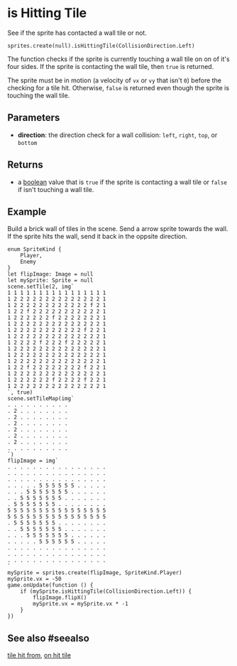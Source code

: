 # is Hitting Tile

See if the sprite has contacted a wall tile or not.

```sig
sprites.create(null).isHittingTile(CollisionDirection.Left)
```

The function checks if the sprite is currently touching a wall tile on on of it's four sides. If the sprite is contacting the wall tile, then `true` is returned.

The sprite must be in motion (a velocity of ``vx`` or ``vy`` that isn't `0`) before the checking for a tile hit. Otherwise, `false` is returned even though the sprite is touching the wall tile.

## Parameters

* **direction**: the direction check for a wall collision: ``left``, ``right``, ``top``, or ``bottom``

## Returns

* a [boolean](/types/boolean) value that is `true` if the sprite is contacting a wall tile or `false` if isn't touching a wall tile.

## Example

Build a brick wall of tiles in the scene. Send a arrow sprite towards the wall. If the sprite hits the wall, send it back in the oppsite direction.

```blocks
enum SpriteKind {
    Player,
    Enemy
}
let flipImage: Image = null
let mySprite: Sprite = null
scene.setTile(2, img`
1 1 1 1 1 1 1 1 1 1 1 1 1 1 1 1 
1 2 2 2 2 2 2 2 2 2 2 2 2 2 2 1 
1 2 2 2 2 2 2 2 2 2 2 2 2 f 2 1 
1 2 2 f 2 2 2 2 2 2 2 2 2 2 2 1 
1 2 2 2 2 2 2 f 2 2 2 2 2 2 2 1 
1 2 2 2 2 2 2 2 2 2 2 2 2 2 2 1 
1 2 2 2 2 2 2 2 2 2 2 2 f 2 2 1 
1 2 2 2 2 2 2 2 2 2 2 2 2 2 2 1 
1 2 2 2 2 f 2 2 2 f 2 2 2 2 2 1 
1 2 2 2 2 2 2 2 2 2 2 2 2 2 2 1 
1 2 2 2 2 2 2 2 2 2 2 2 2 2 2 1 
1 2 2 2 2 2 2 2 2 2 2 2 2 2 2 1 
1 2 2 f 2 2 2 2 2 2 2 2 f 2 2 1 
1 2 2 2 2 2 2 2 2 2 2 2 2 2 2 1 
1 2 2 2 2 2 2 f 2 2 2 2 f 2 2 1 
1 2 2 2 2 2 2 2 2 2 2 2 2 2 2 1 
`, true)
scene.setTileMap(img`
. . . . . . . . . . 
. 2 . . . . . . . . 
. 2 . . . . . . . . 
. 2 . . . . . . . . 
. 2 . . . . . . . . 
. 2 . . . . . . . . 
. 2 . . . . . . . . 
. . . . . . . . . . 
`)
flipImage = img`
. . . . . . . . . . . . . . . . 
. . . . . . . . . . . . . . . . 
. . . . . . . . . . . . . . . . 
. . . . . 5 5 5 5 5 5 . . . . . 
. . . 5 5 5 5 5 5 5 . . . . . . 
. . 5 5 5 5 5 5 5 . . . . . . . 
. 5 5 5 5 5 5 5 . . . . . . . . 
5 5 5 5 5 5 5 5 5 5 5 5 5 5 5 5 
5 5 5 5 5 5 5 5 5 5 5 5 5 5 5 5 
. 5 5 5 5 5 5 5 . . . . . . . . 
. . 5 5 5 5 5 5 5 . . . . . . . 
. . . 5 5 5 5 5 5 5 . . . . . . 
. . . . . 5 5 5 5 5 5 . . . . . 
. . . . . . . . . . . . . . . . 
. . . . . . . . . . . . . . . . 
. . . . . . . . . . . . . . . . 
`
mySprite = sprites.create(flipImage, SpriteKind.Player)
mySprite.vx = -50
game.onUpdate(function () {
    if (mySprite.isHittingTile(CollisionDirection.Left)) {
        flipImage.flipX()
        mySprite.vx = mySprite.vx * -1
    }
})
```

## See also #seealso

[tile hit from](/reference/sprites/sprite/tile-hit-from),
[on hit tile](/reference/sprites/on-hit-tile)